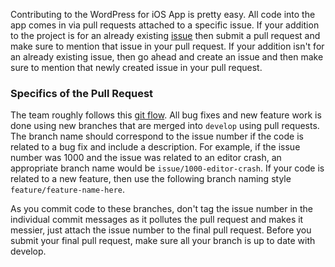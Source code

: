 Contributing to the WordPress for iOS App is pretty easy. All code into the app comes in via pull requests attached to a specific issue. If your addition to the project is for an already existing [issue](https://github.com/wordpress-mobile/WordPress-iOS/issues) then submit a pull request and make sure to mention that issue in your pull request. If your addition isn't for an already existing issue, then go ahead and create an issue and then make sure to mention that newly created issue in your pull request.

### Specifics of the Pull Request
The team roughly follows this [git flow](http://nvie.com/posts/a-successful-git-branching-model/). All bug fixes and new feature work is done using new branches that are merged into `develop` using pull requests. The branch name should correspond to the issue number if the code is related to a bug fix and include a description. For example, if the issue number was 1000 and the issue was related to an editor crash, an appropriate branch name would be `issue/1000-editor-crash`.  If your code is related to a new feature, then use the following branch naming style `feature/feature-name-here`. 

As you commit code to these branches, don't tag the issue number in the individual commit messages as it pollutes the pull request and makes it messier, just attach the issue number to the final pull request. Before you submit your final pull request, make sure all your branch is up to date with develop.
